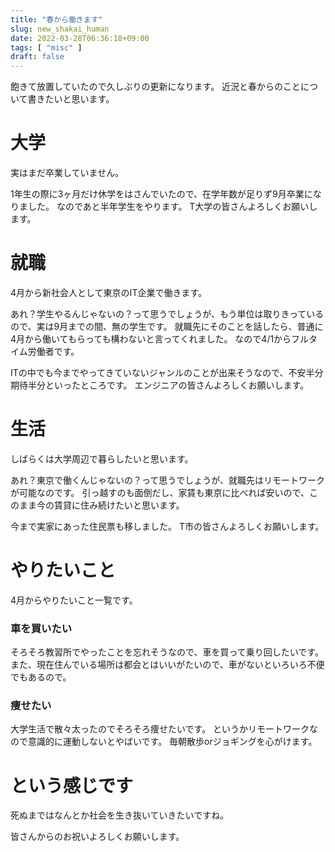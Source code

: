 ```yaml
---
title: "春から働きます"
slug: new_shakai_human
date: 2022-03-28T06:36:18+09:00
tags: [ "misc" ]
draft: false
---
```


飽きて放置していたので久しぶりの更新になります。
近況と春からのことについて書きたいと思います。

# 大学

実はまだ卒業していません。

1年生の際に3ヶ月だけ休学をはさんでいたので、在学年数が足りず9月卒業になりました。
なのであと半年学生をやります。
T大学の皆さんよろしくお願いします。

# 就職

4月から新社会人として東京のIT企業で働きます。

あれ？学生やるんじゃないの？って思うでしょうが、もう単位は取りきっているので、実は9月までの間、無の学生です。
就職先にそのことを話したら、普通に4月から働いてもらっても構わないと言ってくれました。
なので4/1からフルタイム労働者です。

ITの中でも今までやってきていないジャンルのことが出来そうなので、不安半分期待半分といったところです。
エンジニアの皆さんよろしくお願いします。

# 生活

しばらくは大学周辺で暮らしたいと思います。

あれ？東京で働くんじゃないの？って思うでしょうが、就職先はリモートワークが可能なのです。
引っ越すのも面倒だし、家賃も東京に比べれば安いので、このまま今の賃貸に住み続けたいと思います。

今まで実家にあった住民票も移しました。
T市の皆さんよろしくお願いします。

# やりたいこと

4月からやりたいこと一覧です。

### 車を買いたい

そろそろ教習所でやったことを忘れそうなので、車を買って乗り回したいです。
また、現在住んでいる場所は都会とはいいがたいので、車がないといろいろ不便でもあるので。

### 痩せたい

大学生活で散々太ったのでそろそろ痩せたいです。
というかリモートワークなので意識的に運動しないとやばいです。
毎朝散歩orジョギングを心がけます。

# という感じです

死ぬまではなんとか社会を生き抜いていきたいですね。

皆さんからのお祝いよろしくお願いします。